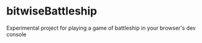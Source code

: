 # bitwiseBattleship
Experimental project for playing a game of battleship in your browser's dev console

